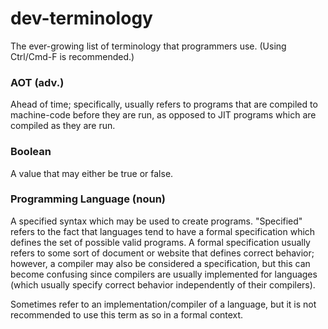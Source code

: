 # dev-terminology
The ever-growing list of terminology that programmers use. (Using Ctrl/Cmd-F is recommended.)


### AOT (adv.)
Ahead of time; specifically, usually refers to programs that are compiled to machine-code before they are run, as opposed to JIT programs which are compiled as they are run.

### Boolean
A value that may either be true or false.

### Programming Language (noun)
A specified syntax which may be used to create programs. "Specified" refers to the fact that languages tend to have a formal specification which defines the set of possible valid programs. A formal specification usually refers to some sort of document or website that defines correct behavior; however, a compiler may also be considered a specification, but this can become confusing since compilers are usually implemented for languages (which usually specify correct behavior independently of their compilers).

Sometimes refer to an implementation/compiler of a language, but it is not recommended to use this term as so in a formal context.
